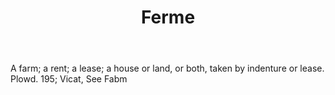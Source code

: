 ---
title: Ferme
letter: F
permalink: "/definitions/bld-ferme.html"
body: A farm; a rent; a lease; a house or land, or both, taken by indenture or lease.
  Plowd. 195; Vicat, See Fabm
published_at: '2018-07-07'
source: Black's Law Dictionary 2nd Ed (1910)
layout: post
---